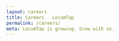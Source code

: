 ```yaml
---
layout: careers
title: Careers - LocumTap
permalink: /careers/
meta: LocumTap is growing. Grow with us.
---
```

